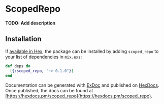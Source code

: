 # ScopedRepo

**TODO: Add description**

## Installation

If [available in Hex](https://hex.pm/docs/publish), the package can be installed
by adding `scoped_repo` to your list of dependencies in `mix.exs`:

```elixir
def deps do
  [{:scoped_repo, "~> 0.1.0"}]
end
```

Documentation can be generated with [ExDoc](https://github.com/elixir-lang/ex_doc)
and published on [HexDocs](https://hexdocs.pm). Once published, the docs can
be found at [https://hexdocs.pm/scoped_repo](https://hexdocs.pm/scoped_repo).

